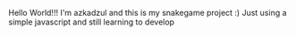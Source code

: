Hello World!!!
I'm azkadzul and this is my snakegame project :)
Just using a simple javascript and still learning to develop
